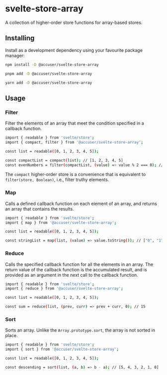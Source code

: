 # svelte-store-array

A collection of higher-order store functions for array-based stores.

## Installing

Install as a development dependency using your favourite package manager:

```bash
npm install -D @accuser/svelte-store-array

pnpm add -D @accuser/svelte-store-array

yarn add -D @accuser/svelte-store-array
```

## Usage

### Filter

Filter the elements of an array that meet the condition specified in a callback function.

```bash
import { readable } from 'svelte/store';
import { compact, filter } from '@accuser/svelte-store-array';

const list = readable([0, 1, 2, 3, 4, 5]);

const compactList = compact(list); // [1, 2, 3, 4, 5]
const evenNumbers = filter(compactList, (value) => value % 2 === 0); // [2, 4]
```

The `compact` higher-order store is a convenience that is equivalent to `filter(store, Boolean)`, i.e., filter truthy elements.

### Map

Calls a defined callback function on each element of an array, and returns an array that contains the results.

```bash
import { readable } from 'svelte/store';
import { map } from '@accuser/svelte-store-array';

const list = readable([0, 1, 2, 3, 4, 5]);

const stringList = map(list, (value) => value.toString()); // ["0", "1", "2", "3", "4", "5"]
```

### Reduce

Calls the specified callback function for all the elements in an array. The return value of the callback function is the accumulated result, and is provided as an argument in the next call to the callback function.

```bash
import { readable } from 'svelte/store';
import { reduce } from '@accuser/svelte-store-array';

const list = readable([0, 1, 2, 3, 4, 5]);

const sum = reduce(list, (prev, curr) => prev + curr, 0); // 15
```

### Sort

Sorts an array. Unlike the `Array.prototype.sort`, the array is not sorted in place.

```bash
import { readable } from 'svelte/store';
import { sort } from '@accuser/svelte-store-array';

const list = readable([0, 1, 2, 3, 4, 5]);

const descending = sort(list, (a, b) => b - a); // [5, 4, 3, 2, 1, 0]
```
